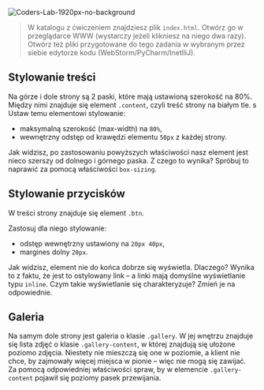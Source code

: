 ![Coders-Lab-1920px-no-background](https://user-images.githubusercontent.com/30623667/104709394-2cabee80-571f-11eb-9518-ea6a794e558e.png)


> W katalogu z ćwiczeniem znajdziesz plik `index.html`. Otwórz go w przeglądarce WWW (wystarczy jeżeli klikniesz na niego dwa razy).  
> Otwórz też pliki przygotowane do tego zadania w wybranym przez siebie edytorze kodu (WebStorm/PyCharm/InetlliJ). 

## Stylowanie treści

Na górze i dole strony są 2 paski, które mają ustawioną szerokość na 80%. Między nimi znajduje się element `.content`, czyli treść strony na białym tle. 
s
Ustaw temu elementowi stylowanie:
* maksymalną szerokość (max-width) na `80%`,
* wewnętrzny odstęp od krawędzi elementu `50px` z każdej strony.

Jak widzisz, po zastosowaniu powyższych właściwości nasz element jest nieco szerszy od dolnego i górnego paska. Z czego to wynika? Spróbuj to naprawić za pomocą właściwości `box-sizing`.


## Stylowanie przycisków

W treści strony znajduje się element `.btn`. 

Zastosuj dla niego stylowanie:
* odstęp wewnętrzny ustawiony na `20px 40px`,
* margines dolny `20px`.

Jak widzisz, element nie do końca dobrze się wyświetla. Dlaczego? Wynika to z faktu, że jest to ostylowany link – a linki mają domyślne wyświetlanie typu `inline`. Czym takie wyświetlanie się charakteryzuje? Zmień je na odpowiednie.


## Galeria

Na samym dole strony jest galeria o klasie `.gallery`. W jej wnętrzu znajduje się lista zdjęć o klasie `.gallery-content`, w której znajdują się ułożone poziomo zdjęcia. Niestety nie mieszczą się one w poziomie, a klient nie chce, by zajmowały więcej miejsca w pionie – więc nie mogą się zawijać.  
Za pomocą odpowiedniej właściwości spraw, by w elemencie `.gallery-content` pojawił się poziomy pasek przewijania. 
